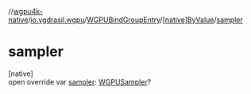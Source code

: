 //[wgpu4k-native](../../../../index.md)/[io.ygdrasil.wgpu](../../index.md)/[WGPUBindGroupEntry](../index.md)/[[native]ByValue](index.md)/[sampler](sampler.md)

# sampler

[native]\
open override var [sampler](sampler.md): [WGPUSampler](../../-w-g-p-u-sampler/index.md)?